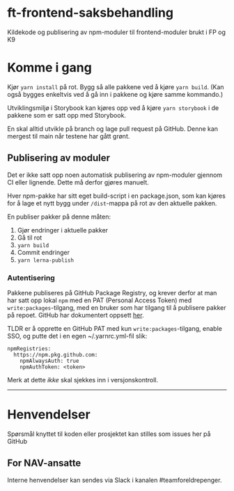 # ft-frontend-saksbehandling

Kildekode og publisering av npm-moduler til frontend-moduler brukt i FP og K9

# Komme i gang

Kjør `yarn install` på rot.
Bygg så alle pakkene ved å kjøre `yarn build`. (Kan også bygges enkeltvis ved å gå inn i pakkene og kjøre samme kommando.)

Utviklingsmiljø i Storybook kan kjøres opp ved å kjøre `yarn storybook` i de pakkene som er satt opp med Storybook.

En skal alltid utvikle på branch og lage pull request på GitHub. Denne kan mergest til main når testene har gått grønt.

## Publisering av moduler

Det er ikke satt opp noen automatisk publisering av npm-moduler gjennom CI eller lignende. Dette må derfor gjøres manuelt.

Hver npm-pakke har sitt eget build-script i en package.json, som kan kjøres for å lage et nytt bygg under `/dist`-mappa på rot av den aktuelle pakken.

En publiser pakker på denne måten:

1. Gjør endringer i aktuelle pakker
2. Gå til rot
3. `yarn build`
4. Commit endringer
5. `yarn lerna-publish`

### Autentisering

Pakkene publiseres på GitHub Package Registry, og krever derfor at man har satt opp lokal `npm` med en PAT (Personal Access Token) med `write:packages`-tilgang, med en bruker som har tilgang til å publisere pakker på repoet. GitHub har dokumentert oppsett [her](https://docs.github.com/en/packages/working-with-a-github-packages-registry/working-with-the-npm-registry#publishing-a-package).

TLDR er å opprette en GitHub PAT med kun `write:packages`-tilgang, enable SSO, og putte det i en egen ~/.yarnrc.yml-fil slik:

```
npmRegistries:
  https://npm.pkg.github.com:
    npmAlwaysAuth: true
    npmAuthToken: <token>
```

Merk at dette _ikke_ skal sjekkes inn i versjonskontroll.

---

# Henvendelser

Spørsmål knyttet til koden eller prosjektet kan stilles som issues her på GitHub

## For NAV-ansatte

Interne henvendelser kan sendes via Slack i kanalen #teamforeldrepenger.

